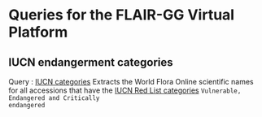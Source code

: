 # Queries for the FLAIR-GG Virtual Platform
## IUCN endangerment categories
Query : [IUCN categories](./queries/IUCN_categories.sparql)
Extracts the World Flora Online scientific names for all accessions that have the [IUCN Red List categories](https://www.iucnredlist.org/) <code>Vulnerable, Endangered and Critically endangered</code>
